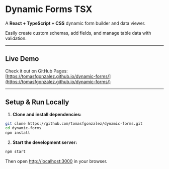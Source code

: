 # Dynamic Forms TSX

A **React + TypeScript + CSS** dynamic form builder and data viewer.

Easily create custom schemas, add fields, and manage table data with validation.

---

## Live Demo

Check it out on GitHub Pages:  
[https://tomasfgonzalez.github.io/dynamic-forms/](https://tomasfgonzalez.github.io/dynamic-forms/)

---

## Setup & Run Locally

1. **Clone and install dependencies:**

```bash
git clone https://github.com/tomasfgonzalez/dynamic-forms.git
cd dynamic-forms
npm install
```

2. **Start the development server:**

```bash
npm start
```

Then open [http://localhost:3000](http://localhost:3000) in your browser.
